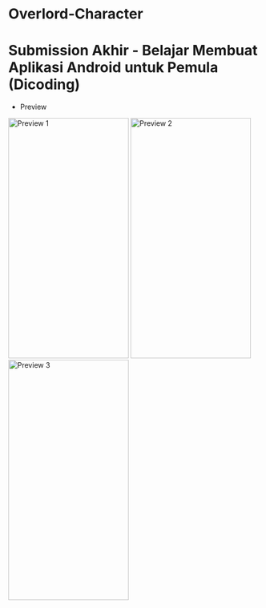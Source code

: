 # Overlord-Character

# Submission Akhir - Belajar Membuat Aplikasi Android untuk Pemula (Dicoding)

- Preview

<img src="https://github.com/allukman/Overlord-Character/assets/68275732/9a170ebf-c90f-431f-b4bc-23475aae1afc" alt="Preview 1" width="240" height="480">

<img src="https://github.com/allukman/Overlord-Character/assets/68275732/46c6e080-653b-4611-b649-b3bd411bbf15" alt="Preview 2" width="240" height="480">

<img src="https://github.com/allukman/Overlord-Character/assets/68275732/e1073ccd-a7e7-4bf6-a8e7-f4b42858fd95" alt="Preview 3" width="240" height="480">

